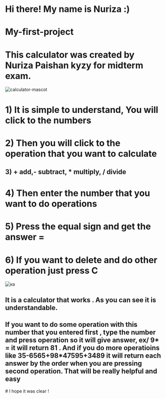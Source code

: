# Hi there! My name is Nuriza :)
# My-first-project
# This calculator was created by Nuriza Paishan kyzy for midterm exam.
![calculator-mascot](https://user-images.githubusercontent.com/73305001/98432835-08f77700-20e4-11eb-9b2c-2a0cc6adacfb.png)
# 1) It is simple to understand, You will click to the numbers
# 2) Then you will click to the operation that you want to calculate
## 3) + add,- subtract, * multiply, / divide 
# 4) Then enter the number that you want to do operations
# 5) Press the equal sign and get the answer =
# 6) If you want to delete and do other operation just press C 
![ка](https://user-images.githubusercontent.com/73305001/98432286-ab146080-20de-11eb-94c3-a3312fdaea77.JPG)
<h2>It is a calculator that works . As you can see it is understandable.</h2>
<h2>If you want to  do some operation with this number that you entered first , type the number and press operation so it will give answer, ex/ 9* = it will return 81 . And if you do more operatioins like 35-6565+98*47595+3489 it will return each answer by the order when you are pressing second operation. That will be really helpful and easy</h2>
# I hope it was clear !
